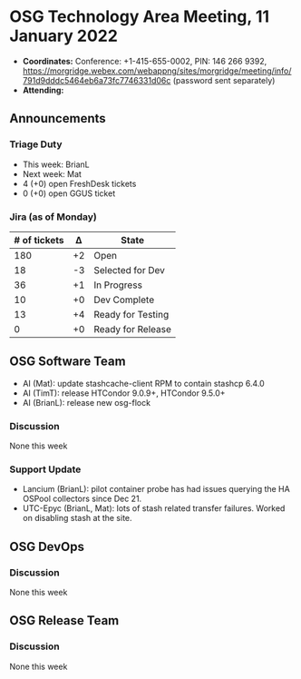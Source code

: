 # OSG Technology Area Meeting, 11 January 2022

-   **Coordinates:** Conference: +1-415-655-0002, PIN: 146 266 9392,
    <https://morgridge.webex.com/webappng/sites/morgridge/meeting/info/791d9dddc5464eb6a73fc7746331d06c> (password sent separately)
-   **Attending:** 

## Announcements

### Triage Duty

-   This week: BrianL
-   Next week: Mat
-   4 (+0) open FreshDesk tickets
-   0 (+0) open GGUS ticket

### Jira (as of Monday)

| # of tickets | &Delta; | State             |
|--------------|---------|-------------------|
| 180          | +2      | Open              |
| 18           | -3      | Selected for Dev  |
| 36           | +1      | In Progress       |
| 10           | +0      | Dev Complete      |
| 13           | +4      | Ready for Testing |
| 0            | +0      | Ready for Release |

## OSG Software Team

-   AI (Mat): update stashcache-client RPM to contain stashcp 6.4.0
-   AI (TimT): release HTCondor 9.0.9+, HTCondor 9.5.0+
-   AI (BrianL): release new osg-flock

### Discussion

None this week

### Support Update

-   Lancium (BrianL): pilot container probe has had issues querying the HA OSPool collectors since Dec 21.
-   UTC-Epyc (BrianL, Mat): lots of stash related transfer failures.
    Worked on disabling stash at the site.

## OSG DevOps

### Discussion

None this week

## OSG Release Team


### Discussion

None this week
